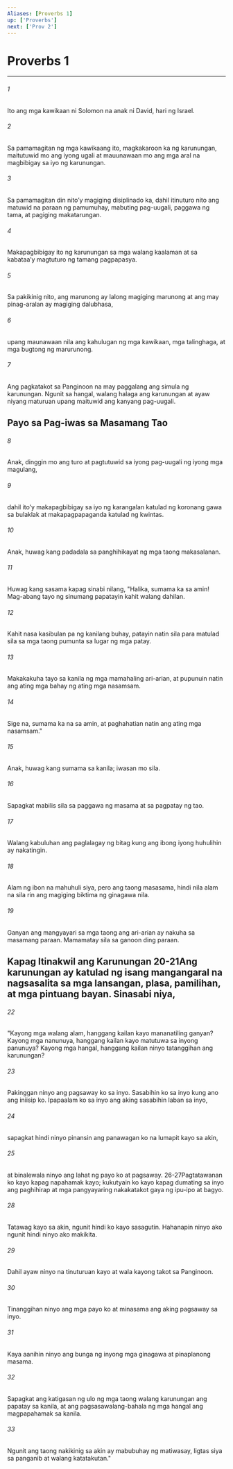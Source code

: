 ```yaml
---
Aliases: [Proverbs 1]
up: ['Proverbs']
next: ['Prov 2']
---
```

# Proverbs 1

***






















###### 1 










Ito ang mga kawikaan ni Solomon na anak ni David, hari ng Israel. 





















###### 2 










Sa pamamagitan ng mga kawikaang ito, magkakaroon ka ng karunungan, maitutuwid mo ang iyong ugali at mauunawaan mo ang mga aral na magbibigay sa iyo ng karunungan. 





















###### 3 










Sa pamamagitan din nitoʼy magiging disiplinado ka, dahil itinuturo nito ang matuwid na paraan ng pamumuhay, mabuting pag-uugali, paggawa ng tama, at pagiging makatarungan. 





















###### 4 










Makapagbibigay ito ng karunungan sa mga walang kaalaman at sa kabataaʼy magtuturo ng tamang pagpapasya. 





















###### 5 










Sa pakikinig nito, ang marunong ay lalong magiging marunong at ang may pinag-aralan ay magiging dalubhasa, 





















###### 6 










upang maunawaan nila ang kahulugan ng mga kawikaan, mga talinghaga, at mga bugtong ng marurunong. 





















###### 7 










Ang pagkatakot sa Panginoon na may paggalang ang simula ng karunungan. Ngunit sa hangal, walang halaga ang karunungan at ayaw niyang maturuan upang maituwid ang kanyang pag-uugali.

## Payo sa Pag-iwas sa Masamang Tao 





















###### 8 










Anak, dinggin mo ang turo at pagtutuwid sa iyong pag-uugali ng iyong mga magulang, 





















###### 9 










dahil itoʼy makapagbibigay sa iyo ng karangalan katulad ng koronang gawa sa bulaklak at makapagpapaganda katulad ng kwintas. 





















###### 10 










Anak, huwag kang padadala sa panghihikayat ng mga taong makasalanan. 





















###### 11 










Huwag kang sasama kapag sinabi nilang, "Halika, sumama ka sa amin! Mag-abang tayo ng sinumang papatayin kahit walang dahilan. 





















###### 12 










Kahit nasa kasibulan pa ng kanilang buhay, patayin natin sila para matulad sila sa mga taong pumunta sa lugar ng mga patay. 





















###### 13 










Makakakuha tayo sa kanila ng mga mamahaling ari-arian, at pupunuin natin ang ating mga bahay ng ating mga nasamsam. 





















###### 14 










Sige na, sumama ka na sa amin, at paghahatian natin ang ating mga nasamsam." 





















###### 15 










Anak, huwag kang sumama sa kanila; iwasan mo sila. 





















###### 16 










Sapagkat mabilis sila sa paggawa ng masama at sa pagpatay ng tao. 





















###### 17 










Walang kabuluhan ang paglalagay ng bitag kung ang ibong iyong huhulihin ay nakatingin. 





















###### 18 










Alam ng ibon na mahuhuli siya, pero ang taong masasama, hindi nila alam na sila rin ang magiging biktima ng ginagawa nila. 





















###### 19 










Ganyan ang mangyayari sa mga taong ang ari-arian ay nakuha sa masamang paraan. Mamamatay sila sa ganoon ding paraan.

## Kapag Itinakwil ang Karunungan 20-21Ang karunungan ay katulad ng isang mangangaral na nagsasalita sa mga lansangan, plasa, pamilihan, at mga pintuang bayan. Sinasabi niya, 





















###### 22 










"Kayong mga walang alam, hanggang kailan kayo mananatiling ganyan? Kayong mga nanunuya, hanggang kailan kayo matutuwa sa inyong panunuya? Kayong mga hangal, hanggang kailan ninyo tatanggihan ang karunungan? 





















###### 23 










Pakinggan ninyo ang pagsaway ko sa inyo. Sasabihin ko sa inyo kung ano ang iniisip ko. Ipapaalam ko sa inyo ang aking sasabihin laban sa inyo, 





















###### 24 










sapagkat hindi ninyo pinansin ang panawagan ko na lumapit kayo sa akin, 





















###### 25 










at binalewala ninyo ang lahat ng payo ko at pagsaway. 26-27Pagtatawanan ko kayo kapag napahamak kayo; kukutyain ko kayo kapag dumating sa inyo ang paghihirap at mga pangyayaring nakakatakot gaya ng ipu-ipo at bagyo. 





















###### 28 










Tatawag kayo sa akin, ngunit hindi ko kayo sasagutin. Hahanapin ninyo ako ngunit hindi ninyo ako makikita. 





















###### 29 










Dahil ayaw ninyo na tinuturuan kayo at wala kayong takot sa Panginoon. 





















###### 30 










Tinanggihan ninyo ang mga payo ko at minasama ang aking pagsaway sa inyo. 





















###### 31 










Kaya aanihin ninyo ang bunga ng inyong mga ginagawa at pinaplanong masama. 





















###### 32 










Sapagkat ang katigasan ng ulo ng mga taong walang karunungan ang papatay sa kanila, at ang pagsasawalang-bahala ng mga hangal ang magpapahamak sa kanila. 





















###### 33 










Ngunit ang taong nakikinig sa akin ay mabubuhay ng matiwasay, ligtas siya sa panganib at walang katatakutan."
